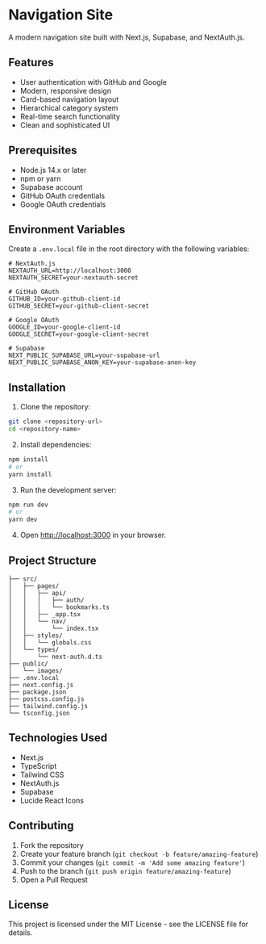 # Navigation Site

A modern navigation site built with Next.js, Supabase, and NextAuth.js.

## Features

- User authentication with GitHub and Google
- Modern, responsive design
- Card-based navigation layout
- Hierarchical category system
- Real-time search functionality
- Clean and sophisticated UI

## Prerequisites

- Node.js 14.x or later
- npm or yarn
- Supabase account
- GitHub OAuth credentials
- Google OAuth credentials

## Environment Variables

Create a `.env.local` file in the root directory with the following variables:

```env
# NextAuth.js
NEXTAUTH_URL=http://localhost:3000
NEXTAUTH_SECRET=your-nextauth-secret

# GitHub OAuth
GITHUB_ID=your-github-client-id
GITHUB_SECRET=your-github-client-secret

# Google OAuth
GOOGLE_ID=your-google-client-id
GOOGLE_SECRET=your-google-client-secret

# Supabase
NEXT_PUBLIC_SUPABASE_URL=your-supabase-url
NEXT_PUBLIC_SUPABASE_ANON_KEY=your-supabase-anon-key
```

## Installation

1. Clone the repository:
```bash
git clone <repository-url>
cd <repository-name>
```

2. Install dependencies:
```bash
npm install
# or
yarn install
```

3. Run the development server:
```bash
npm run dev
# or
yarn dev
```

4. Open [http://localhost:3000](http://localhost:3000) in your browser.

## Project Structure

```
├── src/
│   ├── pages/
│   │   ├── api/
│   │   │   ├── auth/
│   │   │   └── bookmarks.ts
│   │   ├── _app.tsx
│   │   └── nav/
│   │       └── index.tsx
│   ├── styles/
│   │   └── globals.css
│   └── types/
│       └── next-auth.d.ts
├── public/
│   └── images/
├── .env.local
├── next.config.js
├── package.json
├── postcss.config.js
├── tailwind.config.js
└── tsconfig.json
```

## Technologies Used

- Next.js
- TypeScript
- Tailwind CSS
- NextAuth.js
- Supabase
- Lucide React Icons

## Contributing

1. Fork the repository
2. Create your feature branch (`git checkout -b feature/amazing-feature`)
3. Commit your changes (`git commit -m 'Add some amazing feature'`)
4. Push to the branch (`git push origin feature/amazing-feature`)
5. Open a Pull Request

## License

This project is licensed under the MIT License - see the LICENSE file for details.
